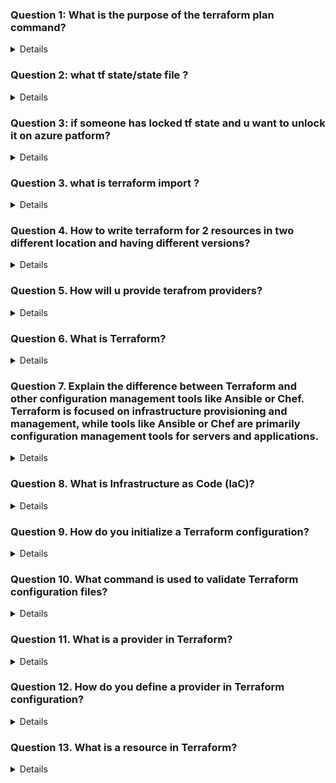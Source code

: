 ### Question 1: What is the purpose of the terraform plan command?
<details>
- The terraform plan command is used to create an execution plan. It shows what actions Terraform will take to achieve the desired state defined in the configuration files. This includes:

Creating: Resources that will be created.

Updating: Resources that will be modified.

Destroying: Resources that will be removed.

The plan output helps users understand the changes before applying them, reducing the risk of unintended modifications.

</details>

### Question 2: what tf state/state file ?
<details>
- TF state (Terraform state) is a file that keeps track of the infrastructure
- State file is crucial because it allows Terraform to know the current status of the infrastructure and how it corresponds to the configuration described in the Terraform files.
</details>

### Question 3: if someone has locked tf state and u want to unlock it on azure patform?
<details>


### 1. **Remove Lock from Azure**
   - If the Terraform lock persists due to an Azure environment or storage issue, you can remove the lock manually from the Azure Storage Account by deleting the lock file associated with your Terraform state:
     - Navigate to the container in the Azure Storage Account where the `.tfstate` file is stored.
     - Locate and delete the lock file, usually named something like `default.tfstate.lock`.


Terraform state locks occur to prevent concurrent operations on the same state file, which could potentially lead to state corruption. Here are some common reasons why a Terraform state might become locked:

### 1. **Concurrent Terraform Operations**
   - **Multiple Users or CI/CD Pipelines**: If multiple users or CI/CD pipelines attempt to run Terraform operations (`apply`, `plan`, `destroy`) simultaneously, Terraform will lock the state to ensure only one process modifies it at a time.

### 2. **Long-Running Terraform Operations**
   - **Complex Changes**: Some Terraform operations might take a long time due to the complexity or number of resources being modified, leading to the state being locked for an extended period.
   - **Network Latency or Timeouts**: High network latency or timeouts can cause Terraform to lose connection with the state, potentially leaving it in a locked state.

</details>

### Question 3. what is terraform import ?
<details>
- terraform import is a Terraform command used to bring existing infrastructure that wasn't originally created by Terraform under Terraform management. This allows Terraform to recognize and manage resources that were manually created, or provisioned by other tools, and incorporate them into Terraform's state file without modifying or recreating them.
</details>

### Question 4. How to write terraform for 2 resources in two different location and having different versions?
<details>
- To manage two resources in different locations with different versions using Terraform, you can define separate resource blocks in your .tf configuration files.

### **Explanation:**
- **Providers with Aliases:** By using provider aliases (`azurerm.eastus` and `azurerm.westeurope`), you can deploy resources in different Azure locations and use different provider versions if needed.
- **Separate Resource Blocks:** Each resource block is tied to a specific provider alias, which determines its location and version.
- **Version Control:** Specifying different versions for each provider allows you to manage compatibility and functionality for different regions.
</details>

### Question 5. How will u provide terafrom providers?
<details>

In Terraform, providers are plugins that allow Terraform to interact with APIs of cloud platforms.  Providers are responsible for defining and managing the lifecycle of the resources associated with a particular service.

To use a provider in Terraform, you need to define it in your configuration files. This involves specifying which provider to use, configuring any necessary settings like authentication, and optionally locking the provider to a specific version.

### **Steps to Provide a Terraform Provider:**

#### 1. **Define the Provider in the Configuration**
   - The provider is defined in the Terraform configuration using the `provider` block. This is where you specify the details of the provider you want to use.

   ```hcl
   provider "azurerm" {
     features = {}
     subscription_id = "your_subscription_id"
     client_id       = "your_client_id"
     client_secret   = "your_client_secret"
     tenant_id       = "your_tenant_id"
   }
   ```

   In this example, the `azurerm` provider is configured with authentication details for Azure.


  
</details>

### Question 6. What is Terraform?
<details>

- Terraform is an open-source infrastructure as code software tool created by HashiCorp. It allows users to define and provision infrastructure using a high- level configuration language known as HashiCorp Configuration Language (HCL).

- written in the Go language
- The provisioning of cloud resources, for instance, is one of the main use cases of Terraform.

</details>

### Question 7. Explain the difference between Terraform and other configuration management tools like Ansible or Chef. Terraform is focused on infrastructure provisioning and management, while tools like Ansible or Chef are primarily configuration management tools for servers and applications.
<details>

 - Terraform is focused on infrastructure provisioning and management, while tools like Ansible or Chef are primarily configuration management tools for servers and applications.
 - State Files: Terraform uses state files to keep track of the current state of the infrastructure. No Persistent State: These tools typically do not maintain a persistent state file. Instead, they check the current state of a system and make changes as needed each time they run.

 </details>

### Question 8. What is Infrastructure as Code (laC)?
<details>
 - Infrastructure as Code is the practice of managing infrastructure using code and automation  
</details>

### Question 9. How do you initialize a Terraform configuration?
<details>

- You initialize a Terraform configuration by running the terraform init command in the directory containing your Terraform configuration files

</details>

### Question 10. What command is used to validate Terraform configuration files?
<details>

 Correct command to validate Terraform configuration files is:

```bash
terraform validate
```

### **Explanation:**
- **`terraform validate`**: This command checks the syntax and validity of the Terraform configuration files. It ensures that the configuration is syntactically correct and internally consistent, but it does not interact with any infrastructure resources. This is a useful command to run before applying your configuration to ensure there are no errors in your `.tf` files.


</details>

### Question 11. What is a provider in Terraform?
<details>
• A provider is a plugin that Terraform uses to interact with a specific cloud or infrastructure service. Examples include AWS, Azure, Google Cloud, etc.

</details>

### Question 12. How do you define a provider in Terraform configuration? 
<details>

To define a provider in a Terraform configuration, you use the `provider` block within your `.tf` file. This block specifies the provider and any necessary configuration settings for that provider. 

Here's an example for defining the AWS provider:

```hcl
provider "aws" {
  region = "us-west-2"
}
```

### **Explanation:**
- **`provider "aws"`**: This block specifies that you are using the AWS provider.
- **`region = "us-west-2"`**: The `region` attribute sets the AWS region where Terraform will create and manage resources, in this case, "us-west-2" (Oregon).


</details>

### Question 13. What is a resource in Terraform?
<details>

 - Resource is a fundamental component that represents a piece of your infrastructure. Each resource block defines a specific infrastructure object, like anAzure Virtual Machine (VM), Azure Virtual Network (VNet), Azure Storage Account, Azure Resource Group 
</details>

